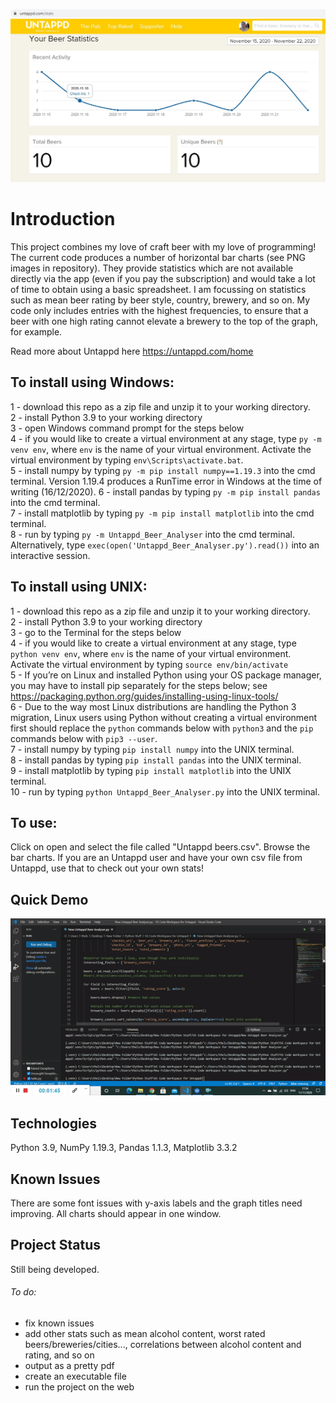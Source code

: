 ![](https://github.com/LucasSD/Untappd-Stats/blob/master/Untappd_Cover.jpg)
# Introduction

This project combines my love of craft beer with my love of programming! The current code produces a number of horizontal bar charts (see PNG images in repository). They provide statistics which are not available directly via the app (even if you pay the subscription) and would take a lot of time to obtain using a basic spreadsheet. I am focussing on statistics such as mean beer rating by beer style, country, brewery, and so on. My code only includes entries with the highest frequencies, to ensure that a beer with one high rating cannot elevate a brewery to the top of the graph, for example. 

Read more about Untappd here https://untappd.com/home

## To install using Windows:

1 - download this repo as a zip file and unzip it to your working directory.  
2 - install Python 3.9 to your working directory  
3 - open Windows command prompt for the steps below  
4 - if you would like to create a virtual environment at any stage, type ```py -m venv env```, where ```env``` is the name of your virtual environment. Activate the virtual environment by typing ```env\Scripts\activate.bat```.    
5 - install numpy by typing ```py -m pip install numpy==1.19.3``` into the cmd terminal. Version 1.19.4 produces a RunTime error in Windows at the time of writing (16/12/2020). 
6 - install pandas by typing ```py -m pip install pandas``` into the cmd terminal.  
7 - install matplotlib by typing ```py -m pip install matplotlib``` into the cmd terminal.  
8 - run by typing ```py -m Untappd_Beer_Analyser``` into the cmd terminal. Alternatively, type ```exec(open('Untappd_Beer_Analyser.py').read())``` into an interactive session.  

## To install using UNIX:  

1 - download this repo as a zip file and unzip it to your working directory.  
2 - install Python 3.9 to your working directory  
3 - go to the Terminal for the steps below  
4 - if you would like to create a virtual environment at any stage, type ```python venv env```, where ```env``` is the name of your virtual environment. Activate the virtual environment by typing ```source env/bin/activate```   
5 - If you’re on Linux and installed Python using your OS package manager, you may have to install pip separately for the steps below; see https://packaging.python.org/guides/installing-using-linux-tools/    
6 - Due to the way most Linux distributions are handling the Python 3 migration, Linux users using Python without creating a virtual environment first should replace the ```python``` commands below with ```python3``` and the ```pip``` commands below with ```pip3 --user```.    
7 - install numpy by typing ```pip install numpy``` into the UNIX terminal.  
8 - install pandas by typing ```pip install pandas``` into the UNIX terminal.  
9 - install matplotlib by typing ```pip install matplotlib``` into the UNIX terminal.  
10 - run by typing ```python Untappd_Beer_Analyser.py``` into the UNIX terminal.  

## To use:   
  
Click on open and select the file called "Untappd beers.csv". Browse the bar charts. If you are an Untappd user and have your own csv file from Untappd, use that to check out your own stats!

## Quick Demo

![](https://github.com/LucasSD/Untappd-Stats/blob/master/Beer%20Analyser%20Gif.gif)

## Technologies

Python 3.9, NumPy 1.19.3, Pandas 1.1.3, Matplotlib 3.3.2

## Known Issues

There are some font issues with y-axis labels and the graph titles need improving. All charts should appear in one window. 

## Project Status

Still being developed. 
###### To do:
- fix known issues
- add other stats such as mean alcohol content, worst rated beers/breweries/cities..., correlations between alcohol content and rating, and so on
- output as a pretty pdf
- create an executable file
- run the project on the web




